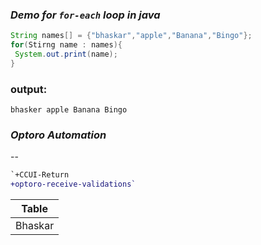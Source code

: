   ### _Demo for `for-each` loop in java_
  ```java
  String names[] = {"bhaskar","apple","Banana","Bingo"};
  for(Stirng name : names){
   System.out.print(name);
  }
  
  ```
  
  ### output:
  `bhasker
   apple
   Banana
   Bingo
  `
  
  
  
### _Optoro Automation_
--
```diff
`+CCUI-Return
+optoro-receive-validations`
```
  
|Table|
|---| 
|Bhaskar|
